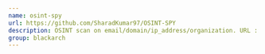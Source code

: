 ```yaml
---
name: osint-spy
url: https://github.com/SharadKumar97/OSINT-SPY
description: OSINT scan on email/domain/ip_address/organization. URL : https://github.com/SharadKumar97/OSINT-SPY Groups : blackarch blackarch-recon blackarch-social
group: blackarch
---
```

